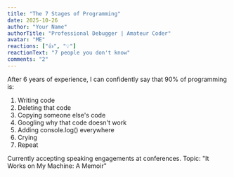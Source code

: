 ```yaml
---
title: "The 7 Stages of Programming"
date: 2025-10-26
author: "Your Name"
authorTitle: "Professional Debugger | Amateur Coder"
avatar: "ME"
reactions: ["👍", "💡"]
reactionText: "7 people you don't know"
comments: "2"
---
```


After 6 years of experience, I can confidently say that 90% of programming is:

1. Writing code
2. Deleting that code
3. Copying someone else's code
4. Googling why that code doesn't work
5. Adding console.log() everywhere
6. Crying
7. Repeat

Currently accepting speaking engagements at conferences. Topic: "It Works on My Machine: A Memoir"
